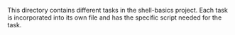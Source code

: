 This directory contains different tasks in the shell-basics project. Each task is incorporated into its own file and has the specific script needed for the task.
